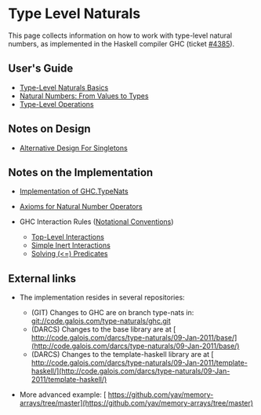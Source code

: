# Type Level Naturals



This page collects information on how to work with type-level natural numbers, as implemented in the Haskell compiler GHC (ticket [\#4385](https://gitlab.staging.haskell.org/ghc/ghc/issues/4385)).


## User's Guide


- [Type-Level Naturals Basics](type-nats/basics)
- [Natural Numbers: From Values to Types](type-nats/naturals)
- [Type-Level Operations](type-nats/operations)

## Notes on Design


- [Alternative Design For Singletons](type-nats/alternative-singletons)


    


## Notes on the Implementation


- [Implementation of GHC.TypeNats](type-nats/implementation)
- [Axioms for Natural Number Operators](type-nats/axioms)
- GHC Interaction Rules ([Notational Conventions](type-nats/rule-notation))

  - [Top-Level Interactions](type-nats/interact1)
  - [Simple Inert Interactions](type-nats/interact2)
  - [Solving (\<=) Predicates](type-nats/leq)

## External links


- The implementation resides in several repositories:

  - (GIT) Changes to GHC are on branch type-nats in: [
    git://code.galois.com/type-naturals/ghc.git](git://code.galois.com/type-naturals/ghc.git)
  - (DARCS) Changes to the base library are at [
    http://code.galois.com/darcs/type-naturals/09-Jan-2011/base/](http://code.galois.com/darcs/type-naturals/09-Jan-2011/base/)
  - (DARCS) Changes to the template-haskell library are at [
    http://code.galois.com/darcs/type-naturals/09-Jan-2011/template-haskell/](http://code.galois.com/darcs/type-naturals/09-Jan-2011/template-haskell/)

- More advanced example: [
  https://github.com/yav/memory-arrays/tree/master](https://github.com/yav/memory-arrays/tree/master)
